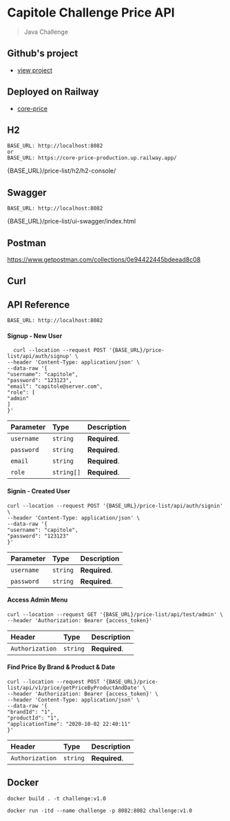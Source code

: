 # Capitole Challenge Price API  

>Java Challenge


## Github's project

- [view project](https://github.com/users/raul-varela/projects/1)

## Deployed on Railway

- [core-price](https://core-price-production-04f2.up.railway.app/price-list/swagger-ui/index.html)

## H2
```
BASE_URL: http://localhost:8082
or
BASE_URL: https://core-price-production.up.railway.app/
```

{BASE_URL}/price-list/h2/h2-console/

## Swagger

```
BASE_URL: http://localhost:8082
```

{BASE_URL}/price-list/ui-swagger/index.html

## Postman

https://www.getpostman.com/collections/0e94422445bdeead8c08

## Curl

## API Reference

```
BASE_URL: http://localhost:8082
```

#### Signup -  New User

```http
  curl --location --request POST '{BASE_URL}/price-list/api/auth/signup' \
--header 'Content-Type: application/json' \
--data-raw '{
"username": "capitole",
"password": "123123",
"email": "capitole@server.com",
"role": [
"admin"
]
}'
```

| Parameter | Type       | Description                |
| :-------- |:-----------| :------------------------- |
| `username` | `string`   | **Required**.  |
| `password` | `string`   | **Required**.  |
| `email` | `string`   | **Required**.  |
| `role` | `string[]` | **Required**.  |



#### Signin - Created User

```http
curl --location --request POST '{BASE_URL}/price-list/api/auth/signin' \
--header 'Content-Type: application/json' \
--data-raw '{
"username": "capitole",
"password": "123123"
}'
```

| Parameter | Type       | Description                |
| :-------- |:-----------| :------------------------- |
| `username` | `string`   | **Required**.  |
| `password` | `string`   | **Required**.  |


#### Access Admin Menu

```http
curl --location --request GET '{BASE_URL}/price-list/api/test/admin' \
--header 'Authorization: Bearer {access_token}'
```

| Header     | Type       | Description                |
|:-----------|:-----------| :------------------------- |
| `Authorization` | `string`   | **Required**.  |


#### Find Price By Brand & Product & Date

```http
curl --location --request POST '{BASE_URL}/price-list/api/v1/price/getPriceByProductAndDate' \
--header 'Authorization: Bearer {access_token}' \
--header 'Content-Type: application/json' \
--data-raw '{
"brandId": "1",
"productId": "1",
"applicationTime": "2020-10-02 22:40:11"
}'
```
| Header     | Type       | Description                |
|:-----------|:-----------| :------------------------- |
| `Authorization` | `string`   | **Required**.  |


## Docker

```
docker build . -t challenge:v1.0

docker run -itd --name challenge -p 8082:8082 challenge:v1.0
```
